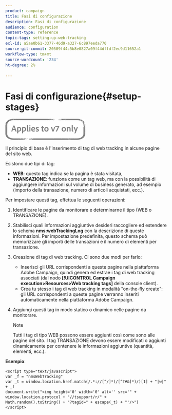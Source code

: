 ```yaml
---
product: campaign
title: Fasi di configurazione
description: Fasi di configurazione
audience: configuration
content-type: reference
topic-tags: setting-up-web-tracking
exl-id: a5ae0b61-3377-46d9-a327-6c897eeda770
source-git-commit: 20509f44c5b8e0827a09f44dffdf2ec9d11652a1
workflow-type: tm+mt
source-wordcount: '234'
ht-degree: 2%

---
```


# Fasi di configurazione{#setup-stages}

![](../../assets/v7-only.svg)

Il principio di base è l&#39;inserimento di tag di web tracking in alcune pagine del sito web.

Esistono due tipi di tag:

* **WEB**: questo tag indica se la pagina è stata visitata,
* **TRANSAZIONE**: funziona come un tag web, ma con la possibilità di aggiungere informazioni sul volume di business generato, ad esempio (importo della transazione, numero di articoli acquistati, ecc.).

Per impostare questi tag, effettua le seguenti operazioni:

1. Identificare le pagine da monitorare e determinarne il tipo (WEB o TRANSAZIONE).
1. Stabilisci quali informazioni aggiuntive desideri raccogliere ed estendere lo schema **nms:webTrackingLog** con la descrizione di queste informazioni. Per impostazione predefinita, questo schema può memorizzare gli importi delle transazioni e il numero di elementi per transazione.
1. Creazione di tag di web tracking. Ci sono due modi per farlo:

   * Inserisci gli URL corrispondenti a queste pagine nella piattaforma Adobe Campaign, quindi genera ed estrae i tag di web tracking associati (dal nodo **[!UICONTROL Campaign execution>Resources>Web tracking tags]** della console client).
   * Crea tu stesso i tag di web tracking in modalità &quot;on-the-fly create&quot;: gli URL corrispondenti a queste pagine verranno inseriti automaticamente nella piattaforma Adobe Campaign.

1. Aggiungi questi tag in modo statico o dinamico nelle pagine da monitorare.

   >[!NOTE]
   >
   >Tutti i tag di tipo WEB possono essere aggiunti così come sono alle pagine del sito. I tag TRANSAZIONE devono essere modificati o aggiunti dinamicamente per contenere le informazioni aggiuntive (quantità, elementi, ecc.).

**Esempio**:

```
<script type="text/javascript">
var _f = "nmsWebTracking"
var _t = window.location.href.match(/.*://[^/]*(/[^?#&]*)/)[1] + "|w|" + _f
document.write("<img height='0' width='0' alt='' src='" +
window.location.protocol + "//tsupport/r/" +
Math.random().toString() + "?tagid=" + escape(_t) + "'/>")
</script>
```
